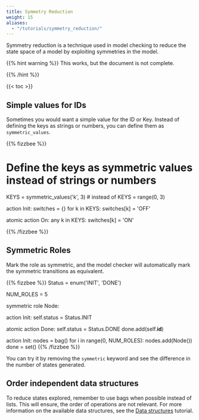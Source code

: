 ```yaml
---
title: Symmetry Reduction
weight: 15
aliases:
  - "/tutorials/symmetry_reduction/"
---
```


Symmetry reduction is a technique used in model checking to reduce the state space
of a model by exploiting symmetries in the model.

{{% hint warning %}}
This works, but the document is not complete. 

{{% /hint %}}



{{< toc >}}

## Simple values for IDs
Sometimes you would want a simple value for the ID or Key.
Instead of defining the keys as strings or numbers, 
you can define them as `symmetric_values`.

{{% fizzbee %}}
# Define the keys as symmetric values instead of strings or numbers
KEYS = symmetric_values('k', 3)  # instead of KEYS = range(0, 3)

action Init:
  switches = {}
  for k in KEYS:
      switches[k] = 'OFF'
  

atomic action On:
  any k in KEYS:
    switches[k] = 'ON'

{{% /fizzbee %}}

## Symmetric Roles
Mark the role as symmetric, and the model checker will automatically
mark the symmetric transitions as equivalent.

{{% fizzbee %}}
Status = enum('INIT', 'DONE')

NUM_ROLES = 5

symmetric role Node:

  action Init:
    self.status = Status.INIT

  atomic action Done:
    self.status = Status.DONE
    done.add(self.__id__)

action Init:
  nodes = bag()
  for i in range(0, NUM_ROLES):
    nodes.add(Node())
  done = set()
{{% /fizzbee %}}

You can try it by removing the `symmetric` keyword
and see the difference in the number of states generated.

## Order independent data structures
To reduce states explored, remember to use bags when possible instead of lists.
This will ensure, the order of operations are not relevant.
For more information on the available data structures, see the [Data structures](/tutorials/datastructures) tutorial.

